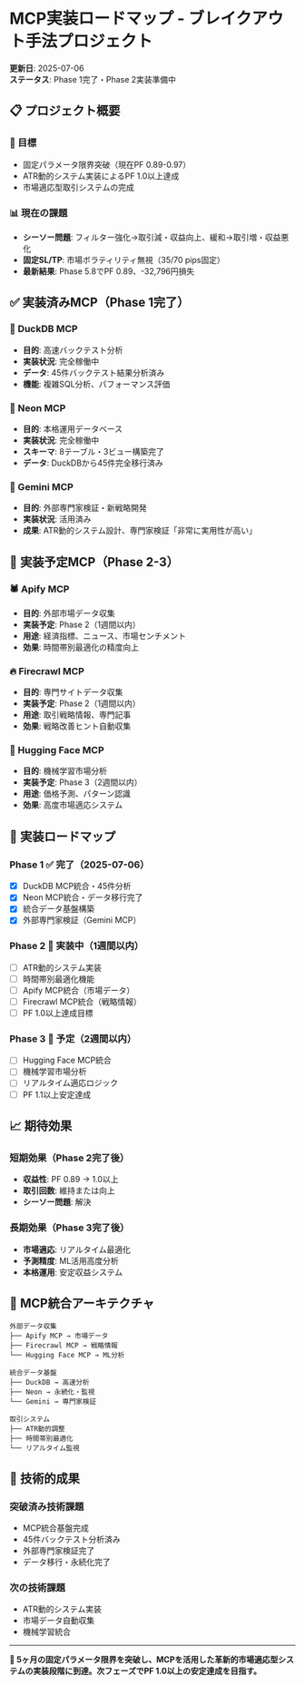 # MCP実装ロードマップ - ブレイクアウト手法プロジェクト

**更新日**: 2025-07-06  
**ステータス**: Phase 1完了・Phase 2実装準備中

## 📋 プロジェクト概要

### 🎯 目標
- 固定パラメータ限界突破（現在PF 0.89-0.97）
- ATR動的システム実装によるPF 1.0以上達成
- 市場適応型取引システムの完成

### 📊 現在の課題
- **シーソー問題**: フィルター強化→取引減・収益向上、緩和→取引増・収益悪化
- **固定SL/TP**: 市場ボラティリティ無視（35/70 pips固定）
- **最新結果**: Phase 5.8でPF 0.89、-32,796円損失

## ✅ 実装済みMCP（Phase 1完了）

### 🔧 DuckDB MCP
- **目的**: 高速バックテスト分析
- **実装状況**: 完全稼働中
- **データ**: 45件バックテスト結果分析済み
- **機能**: 複雑SQL分析、パフォーマンス評価

### 🌊 Neon MCP  
- **目的**: 本格運用データベース
- **実装状況**: 完全稼働中
- **スキーマ**: 8テーブル・3ビュー構築完了
- **データ**: DuckDBから45件完全移行済み

### 🤖 Gemini MCP
- **目的**: 外部専門家検証・新戦略開発
- **実装状況**: 活用済み
- **成果**: ATR動的システム設計、専門家検証「非常に実用性が高い」

## 🚀 実装予定MCP（Phase 2-3）

### 🕷️ Apify MCP
- **目的**: 外部市場データ収集
- **実装予定**: Phase 2（1週間以内）
- **用途**: 経済指標、ニュース、市場センチメント
- **効果**: 時間帯別最適化の精度向上

### 🔥 Firecrawl MCP
- **目的**: 専門サイトデータ収集
- **実装予定**: Phase 2（1週間以内）
- **用途**: 取引戦略情報、専門記事
- **効果**: 戦略改善ヒント自動収集

### 🤗 Hugging Face MCP
- **目的**: 機械学習市場分析
- **実装予定**: Phase 3（2週間以内）
- **用途**: 価格予測、パターン認識
- **効果**: 高度市場適応システム

## 🎯 実装ロードマップ

### Phase 1 ✅ 完了（2025-07-06）
- [x] DuckDB MCP統合・45件分析
- [x] Neon MCP統合・データ移行完了
- [x] 統合データ基盤構築
- [x] 外部専門家検証（Gemini MCP）

### Phase 2 🔄 実装中（1週間以内）
- [ ] ATR動的システム実装
- [ ] 時間帯別最適化機能
- [ ] Apify MCP統合（市場データ）
- [ ] Firecrawl MCP統合（戦略情報）
- [ ] PF 1.0以上達成目標

### Phase 3 📅 予定（2週間以内）
- [ ] Hugging Face MCP統合
- [ ] 機械学習市場分析
- [ ] リアルタイム適応ロジック
- [ ] PF 1.1以上安定達成

## 📈 期待効果

### 短期効果（Phase 2完了後）
- **収益性**: PF 0.89 → 1.0以上
- **取引回数**: 維持または向上
- **シーソー問題**: 解決

### 長期効果（Phase 3完了後）
- **市場適応**: リアルタイム最適化
- **予測精度**: ML活用高度分析
- **本格運用**: 安定収益システム

## 🔄 MCP統合アーキテクチャ

```
外部データ収集
├── Apify MCP → 市場データ
├── Firecrawl MCP → 戦略情報
└── Hugging Face MCP → ML分析

統合データ基盤
├── DuckDB → 高速分析
├── Neon → 永続化・監視
└── Gemini → 専門家検証

取引システム
├── ATR動的調整
├── 時間帯別最適化
└── リアルタイム監視
```

## 🎉 技術的成果

### 突破済み技術課題
- MCP統合基盤完成
- 45件バックテスト分析済み
- 外部専門家検証完了
- データ移行・永続化完了

### 次の技術課題
- ATR動的システム実装
- 市場データ自動収集
- 機械学習統合

---

**🌟 5ヶ月の固定パラメータ限界を突破し、MCPを活用した革新的市場適応型システムの実装段階に到達。次フェーズでPF 1.0以上の安定達成を目指す。**